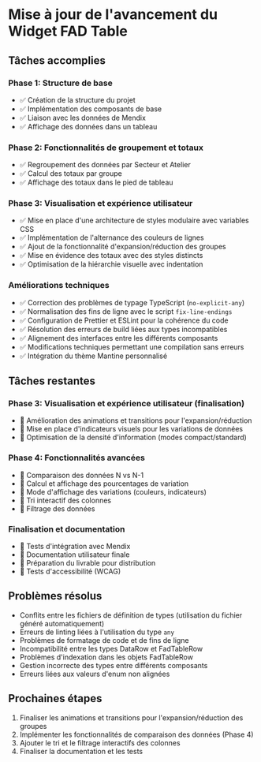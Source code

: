 # Mise à jour de l'avancement du Widget FAD Table

## Tâches accomplies

### Phase 1: Structure de base
- ✅ Création de la structure du projet
- ✅ Implémentation des composants de base
- ✅ Liaison avec les données de Mendix
- ✅ Affichage des données dans un tableau

### Phase 2: Fonctionnalités de groupement et totaux
- ✅ Regroupement des données par Secteur et Atelier
- ✅ Calcul des totaux par groupe
- ✅ Affichage des totaux dans le pied de tableau

### Phase 3: Visualisation et expérience utilisateur
- ✅ Mise en place d'une architecture de styles modulaire avec variables CSS
- ✅ Implémentation de l'alternance des couleurs de lignes
- ✅ Ajout de la fonctionnalité d'expansion/réduction des groupes
- ✅ Mise en évidence des totaux avec des styles distincts
- ✅ Optimisation de la hiérarchie visuelle avec indentation

### Améliorations techniques
- ✅ Correction des problèmes de typage TypeScript (`no-explicit-any`)
- ✅ Normalisation des fins de ligne avec le script `fix-line-endings`
- ✅ Configuration de Prettier et ESLint pour la cohérence du code
- ✅ Résolution des erreurs de build liées aux types incompatibles
- ✅ Alignement des interfaces entre les différents composants
- ✅ Modifications techniques permettant une compilation sans erreurs
- ✅ Intégration du thème Mantine personnalisé

## Tâches restantes

### Phase 3: Visualisation et expérience utilisateur (finalisation)
- 🔲 Amélioration des animations et transitions pour l'expansion/réduction
- 🔲 Mise en place d'indicateurs visuels pour les variations de données
- 🔲 Optimisation de la densité d'information (modes compact/standard)

### Phase 4: Fonctionnalités avancées
- 🔲 Comparaison des données N vs N-1
- 🔲 Calcul et affichage des pourcentages de variation
- 🔲 Mode d'affichage des variations (couleurs, indicateurs)
- 🔲 Tri interactif des colonnes
- 🔲 Filtrage des données

### Finalisation et documentation
- 🔲 Tests d'intégration avec Mendix
- 🔲 Documentation utilisateur finale
- 🔲 Préparation du livrable pour distribution
- 🔲 Tests d'accessibilité (WCAG)

## Problèmes résolus
- Conflits entre les fichiers de définition de types (utilisation du fichier généré automatiquement)
- Erreurs de linting liées à l'utilisation du type `any`
- Problèmes de formatage de code et de fins de ligne
- Incompatibilité entre les types DataRow et FadTableRow
- Problèmes d'indexation dans les objets FadTableRow
- Gestion incorrecte des types entre différents composants
- Erreurs liées aux valeurs d'enum non alignées

## Prochaines étapes
1. Finaliser les animations et transitions pour l'expansion/réduction des groupes
2. Implémenter les fonctionnalités de comparaison des données (Phase 4)
3. Ajouter le tri et le filtrage interactifs des colonnes
4. Finaliser la documentation et les tests 